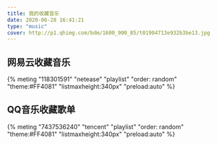 ```yaml
---
title: 我的收藏音乐
date: 2020-06-28 16:41:21
type: "music"
cover: http://p1.qhimg.com/bdm/1600_900_85/t01904713e932b3be13.jpg
---
```


## 网易云收藏音乐

 {% meting "118301591" "netease" "playlist" "order: random" "theme:#FF4081" "listmaxheight:340px" "preload:auto" %}



## QQ音乐收藏歌单

 {% meting "7437536240" "tencent" "playlist" "order: random" "theme:#FF4081" "listmaxheight:340px" "preload:auto" %}

